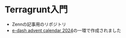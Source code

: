 # Terragrunt入門
- Zennの記事用のリポジトリ
- [e-dash advent calendar 2024](https://qiita.com/advent-calendar/2024/e-dash)の一環で作成されました
